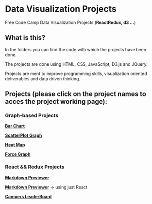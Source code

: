 # Data Visualization Projects
Free Code Camp Data Visualization Projects (**ReactRedux, d3 ...**)

## What is this?
In the folders you can find the code with which the projects have been done.

The projects are done using HTML, CSS, JavaScript, D3.js and JQuery.

Projects are ment to improve programming skills, visualization oriented deliverables and data driven thinking.



## Projects (please click on the project names to acces the project working page):

### Graph-based Projects

[**Bar Chart**](https://codepen.io/valeporti/full/MoJQRM/)

[**ScatterPlot Graph**](https://codepen.io/valeporti/full/EXZREY/)

[**Heat Map**](https://codepen.io/valeporti/full/KqvdQB/)

[**Force Graph**](https://codepen.io/valeporti/full/XgVxJr/)

### React && Redux Projects

[**Markdown Previewer**](https://codepen.io/valeporti/full/XarebN/)

[**Markdown Previewer**](https://codepen.io/valeporti/full/pwMxgy/) -> using just React

[**Campers LeaderBoard**](https://codepen.io/valeporti/full/jLNebN/)